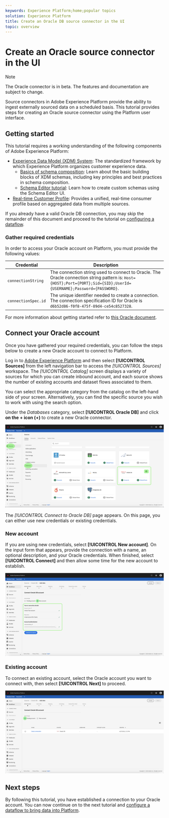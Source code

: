 ```yaml
---
keywords: Experience Platform;home;popular topics
solution: Experience Platform
title: Create an Oracle DB source connector in the UI
topic: overview
---
```


# Create an Oracle source connector in the UI

> [!NOTE]
> The Oracle connector is in beta. The features and documentation are subject to change.

Source connectors in Adobe Experience Platform provide the ability to ingest externally sourced data on a scheduled basis. This tutorial provides steps for creating an Oracle source connector using the Platform user interface.

## Getting started

This tutorial requires a working understanding of the following components of Adobe Experience Platform:

*   [Experience Data Model (XDM) System](../../../../../xdm/home.md): The standardized framework by which Experience Platform organizes customer experience data.
    *   [Basics of schema composition](../../../../../xdm/schema/composition.md): Learn about the basic building blocks of XDM schemas, including key principles and best practices in schema composition.
    *   [Schema Editor tutorial](../../../../../xdm/tutorials/create-schema-ui.md): Learn how to create custom schemas using the Schema Editor UI.
*   [Real-time Customer Profile](../../../../../profile/home.md): Provides a unified, real-time consumer profile based on aggregated data from multiple sources.

If you already have a valid Oracle DB connection, you may skip the remainder of this document and proceed to the tutorial on [configuring a dataflow](../../dataflow/databases.md).

### Gather required credentials

In order to access your Oracle account on Platform, you must provide the following values:

| Credential | Description |
| ---------- | ----------- |
| `connectionString` | The connection string used to connect to Oracle. The Oracle connection string pattern is: `Host={HOST};Port={PORT};Sid={SID};UserId={USERNAME};Password={PASSWORD}`. |
| `connectionSpec.id` | The unique identifier needed to create a connection. The connection specification ID for Oracle is `d6b52d86-f0f8-475f-89d4-ce54c8527328`. |

For more information about getting started refer to [this Oracle document](https://docs.oracle.com/database/121/ODPNT/featConnecting.htm#ODPNT199).

## Connect your Oracle account

Once you have gathered your required credentials, you can follow the steps below to create a new Oracle account to connect to Platform.

Log in to [Adobe Experience Platform](https://platform.adobe.com) and then select **[!UICONTROL Sources]** from the left navigation bar to access the *[!UICONTROL Sources]* workspace. The *[!UICONTROL Catalog]* screen displays a variety of sources for which you can create inbound account, and each source shows the number of existing accounts and dataset flows associated to them.

You can select the appropriate category from the catalog on the left-hand side of your screen. Alternatively, you can find the specific source you wish to work with using the search option.

Under the *Databases* category, select **[!UICONTROL Oracle DB]** and click **on the + icon (+)** to create a new Oracle connector.

![catalog](../../../../images/tutorials/create/oracle/catalog.png)

The *[!UICONTROL Connect to Oracle DB]* page appears. On this page, you can either use new credentials or existing credentials.

### New account

If you are using new credentials, select **[!UICONTROL New account]**. On the input form that appears, provide the connection with a name, an optional description, and your Oracle credentials. When finished, select **[!UICONTROL Connect]** and then allow some time for the new account to establish.

![connect](../../../../images/tutorials/create/oracle/new.png)

### Existing account

To connect an existing account, select the Oracle account you want to connect with, then select **[!UICONTROL Next]** to proceed.

![existing](../../../../images/tutorials/create/oracle/existing.png)

## Next steps

By following this tutorial, you have established a connection to your Oracle account. You can now continue on to the next tutorial and [configure a dataflow to bring data into Platform](../../dataflow/databases.md).